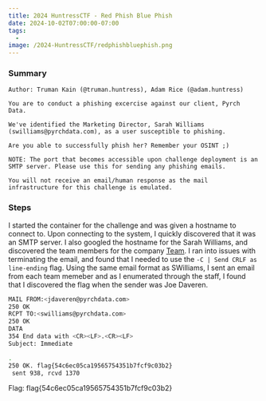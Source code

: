 ```yaml
---
title: 2024 HuntressCTF - Red Phish Blue Phish
date: 2024-10-02T07:00:00-07:00
tags:
  - 
image: /2024-HuntressCTF/redphishbluephish.png
---
```


### Summary
```
Author: Truman Kain (@truman.huntress), Adam Rice (@adam.huntress)

You are to conduct a phishing excercise against our client, Pyrch Data.

We've identified the Marketing Director, Sarah Williams (swilliams@pyrchdata.com), as a user susceptible to phishing.

Are you able to successfully phish her? Remember your OSINT ;)

NOTE: The port that becomes accessible upon challenge deployment is an SMTP server. Please use this for sending any phishing emails.

You will not receive an email/human response as the mail infrastructure for this challenge is emulated.
```

### Steps

I started the container for the challenge and was given a hostname to connect to.  Upon connecting to the system, I quickly discovered that it was an SMTP server.  I also googled the hostname for the Sarah Williams, and discovered the team members for the company [Team]("https://pyrchdata.com/team").  I ran into issues with terminating the email, and found that I needed to use the `-C | Send CRLF as line-ending` flag. 
Using the same email format as SWilliams, I sent an email from each team memeber and as I enumerated through the staff, I found that I discovered the flag when the sender was Joe Daveren.  

```bash
MAIL FROM:<jdaveren@pyrchdata.com>
250 OK
RCPT TO:<swilliams@pyrchdata.com>
250 OK
DATA
354 End data with <CR><LF>.<CR><LF>
Subject: Immediate

.
250 OK. flag{54c6ec05ca19565754351b7fcf9c03b2}
 sent 938, rcvd 1370
```

Flag: flag{54c6ec05ca19565754351b7fcf9c03b2}